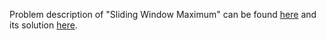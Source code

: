 Problem description of "Sliding Window Maximum" can be found [here](https://leetcode.com/problems/sliding-window-maximum/) and its solution [here](https://github.com/aurimas13/LeetCode-HackerRank-MAANG/blob/main/LeetCode/Java%20Solutions/Sliding%20Window%20Maximum/sliding.java).